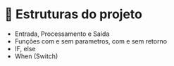 # :hammer: Estruturas do projeto

- Entrada, Processamento e Saída
- Funções com e sem parametros, com e sem retorno
- IF, else
- When (Switch)
